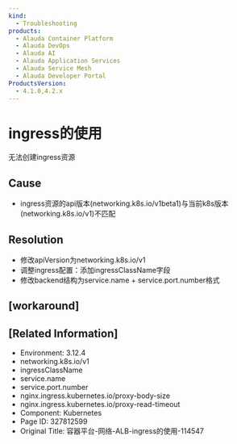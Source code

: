 ```yaml
---
kind:
  - Troubleshooting
products:
  - Alauda Container Platform
  - Alauda DevOps
  - Alauda AI
  - Alauda Application Services
  - Alauda Service Mesh
  - Alauda Developer Portal
ProductsVersion:
  - 4.1.0,4.2.x
---
```

<!-- A type of document that involves encountering a fault, diagnosing it, performing root cause analysis, and providing solutions. -->

# ingress的使用

无法创建ingress资源

## Cause
- ingress资源的api版本(networking.k8s.io/v1beta1)与当前k8s版本(networking.k8s.io/v1)不匹配

## Resolution
- 修改apiVersion为networking.k8s.io/v1
- 调整ingress配置：添加ingressClassName字段
- 修改backend结构为service.name + service.port.number格式

## [workaround]

## [Related Information]
- Environment: 3.12.4
- networking.k8s.io/v1
- ingressClassName
- service.name
- service.port.number
- nginx.ingress.kubernetes.io/proxy-body-size
- nginx.ingress.kubernetes.io/proxy-read-timeout
- Component: Kubernetes
- Page ID: 327812599
- Original Title: 容器平台-网络-ALB-ingress的使用-114547
